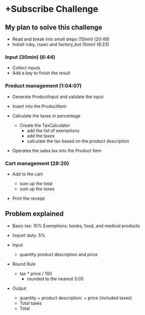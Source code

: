 # +Subscribe Challenge

## My plan to solve this challenge

- Read and break into small steps (15min) (20:49)
- Install ruby, rspec and factory_bot (5min) (8:23)

### Input (30min) (6:44)
- Collect inputs
- Add a key to finish the result

### Product management (1:04:07)
- Generate ProductInput and validate the input
- Insert into the ProductItem

- Calculate the taxes in percentage
  - Create the TaxCalculator
    - add the list of exemptions
    - add the taxes
    - calculate the tax based on the product description

- Operates the sales tax into the Product Item

### Cart management (28:20)
- Add to the cart
  - sum up the total
  - sum up the taxes

- Print the receipt

## Problem explained

- Basic tax: 10%
  Exemptions: books, food, and medical products
- Import duty: 5%

- Input
  - quantity product description and price

- Round Rule
  - tax * price / 100
    -  rounded to the nearest 0.05

- Output
  - quantity + product description: + price (included taxes)
  - Total taxes
  - Total



